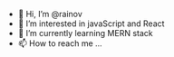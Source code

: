 - 👋 Hi, I’m @rainov
- 👀 I’m interested in javaScript and React
- 🌱 I’m currently learning MERN stack
- 📫 How to reach me ...

<!---
rainov/rainov is a ✨ special ✨ repository because its `README.md` (this file) appears on your GitHub profile.
You can click the Preview link to take a look at your changes.
--->
